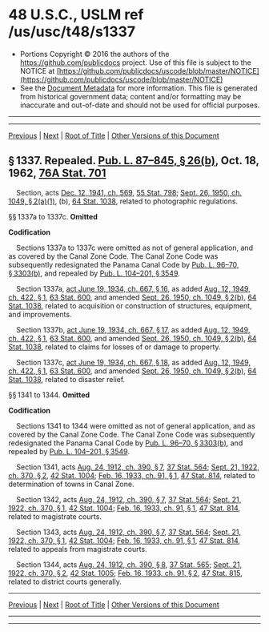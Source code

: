 ---
---

# 48 U.S.C., USLM ref /us/usc/t48/s1337

* Portions Copyright © 2016 the authors of the https://github.com/publicdocs project.
  Use of this file is subject to the NOTICE at [https://github.com/publicdocs/uscode/blob/master/NOTICE](https://github.com/publicdocs/uscode/blob/master/NOTICE)
* See the [Document Metadata](././../../../..//README.md) for more information.
  This file is generated from historical government data; content and/or formatting may be inaccurate and out-of-date and should not be used for official purposes.

----------
----------

[Previous](./../../../..//us/usc/t48/ch6/m__us_usc_t48_s1336i.md) | [Next](./../../../..//us/usc/t48/ch6/m__us_usc_t48_s1344–1.md) | [Root of Title](./../../../../) | [Other Versions of this Document](https://publicdocs.github.io/go/links?ns=uslm&ref=%2Fus%2Fusc%2Ft48%2Fs1337)

## § 1337. Repealed. [Pub. L. 87–845, § 26(b)][/us/pl/87/845/s26/b], Oct. 18, 1962, [76A Stat. 701][/us/stat/76A/701]

    Section, acts [Dec. 12, 1941, ch. 569][/us/act/1941-12-12/ch569], [55 Stat. 798][/us/stat/55/798]; [Sept. 26, 1950, ch. 1049, § 2(a)(1)][/us/act/1950-09-26/ch1049/s2/a/1], (b), [64 Stat. 1038][/us/stat/64/1038], related to photographic regulations.

§§ 1337a to 1337c. __Omitted__ 

 __Codification__ 

    Sections 1337a to 1337c were omitted as not of general application, and as covered by the Canal Zone Code. The Canal Zone Code was subsequently redesignated the Panama Canal Code by [Pub. L. 96–70, § 3303(b)][/us/pl/96/70/s3303/b], and repealed by [Pub. L. 104–201, § 3549][/us/pl/104/201/s3549].

    Section 1337a, [act June 19, 1934, ch. 667, § 16][/us/act/1934-06-19/ch667/s16], as added [Aug. 12, 1949, ch. 422, § 1][/us/act/1949-08-12/ch422/s1], [63 Stat. 600][/us/stat/63/600], and amended [Sept. 26, 1950, ch. 1049, § 2(b)][/us/act/1950-09-26/ch1049/s2/b], [64 Stat. 1038][/us/stat/64/1038], related to acquisition or construction of structures, equipment, and improvements.

    Section 1337b, [act June 19, 1934, ch. 667, § 17][/us/act/1934-06-19/ch667/s17], as added [Aug. 12, 1949, ch. 422, § 1][/us/act/1949-08-12/ch422/s1], [63 Stat. 600][/us/stat/63/600], and amended [Sept. 26, 1950, ch. 1049, § 2(b)][/us/act/1950-09-26/ch1049/s2/b], [64 Stat. 1038][/us/stat/64/1038], related to claims for losses of or damage to property.

    Section 1337c, [act June 19, 1934, ch. 667, § 18][/us/act/1934-06-19/ch667/s18], as added [Aug. 12, 1949, ch. 422, § 1][/us/act/1949-08-12/ch422/s1], [63 Stat. 600][/us/stat/63/600], and amended [Sept. 26, 1950, ch. 1049, § 2(b)][/us/act/1950-09-26/ch1049/s2/b], [64 Stat. 1038][/us/stat/64/1038], related to disaster relief.

§§ 1341 to 1344. __Omitted__ 

 __Codification__ 

    Sections 1341 to 1344 were omitted as not of general application, and as covered by the Canal Zone Code. The Canal Zone Code was subsequently redesignated the Panama Canal Code by [Pub. L. 96–70, § 3303(b)][/us/pl/96/70/s3303/b], and repealed by [Pub. L. 104–201, § 3549][/us/pl/104/201/s3549].

    Section 1341, acts [Aug. 24, 1912, ch. 390, § 7][/us/act/1912-08-24/ch390/s7], [37 Stat. 564][/us/stat/37/564]; [Sept. 21, 1922, ch. 370, § 2][/us/act/1922-09-21/ch370/s2], [42 Stat. 1004][/us/stat/42/1004]; [Feb. 16, 1933, ch. 91, § 1][/us/act/1933-02-16/ch91/s1], [47 Stat. 814][/us/stat/47/814], related to determination of towns in Canal Zone.

    Section 1342, acts [Aug. 24, 1912, ch. 390, § 7][/us/act/1912-08-24/ch390/s7], [37 Stat. 564][/us/stat/37/564]; [Sept. 21, 1922, ch. 370, § 1][/us/act/1922-09-21/ch370/s1], [42 Stat. 1004][/us/stat/42/1004]; [Feb. 16, 1933, ch. 91, § 1][/us/act/1933-02-16/ch91/s1], [47 Stat. 814][/us/stat/47/814], related to magistrate courts.

    Section 1343, acts [Aug. 24, 1912, ch. 390, § 7][/us/act/1912-08-24/ch390/s7], [37 Stat. 564][/us/stat/37/564]; [Sept. 21, 1922, ch. 370, § 1][/us/act/1922-09-21/ch370/s1], [42 Stat. 1004][/us/stat/42/1004]; [Feb. 16, 1933, ch. 91, § 1][/us/act/1933-02-16/ch91/s1], [47 Stat. 814][/us/stat/47/814], related to appeals from magistrate courts.

    Section 1344, acts [Aug. 24, 1912, ch. 390, § 8][/us/act/1912-08-24/ch390/s8], [37 Stat. 565][/us/stat/37/565]; [Sept. 21, 1922, ch. 370, § 2][/us/act/1922-09-21/ch370/s2], [42 Stat. 1005][/us/stat/42/1005]; [Feb. 16, 1933, ch. 91, § 2][/us/act/1933-02-16/ch91/s2], [47 Stat. 815][/us/stat/47/815], related to district courts generally.

----------

[Previous](./../../../..//us/usc/t48/ch6/m__us_usc_t48_s1336i.md) | [Next](./../../../..//us/usc/t48/ch6/m__us_usc_t48_s1344–1.md) | [Root of Title](./../../../../) | [Other Versions of this Document](https://publicdocs.github.io/go/links?ns=uslm&ref=%2Fus%2Fusc%2Ft48%2Fs1337)

----------
----------

[/us/pl/87/845/s26/b]: https://publicdocs.github.io/go/links?ns=uslm&ref=%2Fus%2Fpl%2F87%2F845%2Fs26%2Fb
[/us/stat/76A/701]: https://publicdocs.github.io/go/links?ns=uslm&ref=%2Fus%2Fstat%2F76A%2F701
[/us/act/1941-12-12/ch569]: https://publicdocs.github.io/go/links?ns=uslm&ref=%2Fus%2Fact%2F1941-12-12%2Fch569
[/us/stat/55/798]: https://publicdocs.github.io/go/links?ns=uslm&ref=%2Fus%2Fstat%2F55%2F798
[/us/act/1950-09-26/ch1049/s2/a/1]: https://publicdocs.github.io/go/links?ns=uslm&ref=%2Fus%2Fact%2F1950-09-26%2Fch1049%2Fs2%2Fa%2F1
[/us/stat/64/1038]: https://publicdocs.github.io/go/links?ns=uslm&ref=%2Fus%2Fstat%2F64%2F1038
[/us/pl/96/70/s3303/b]: https://publicdocs.github.io/go/links?ns=uslm&ref=%2Fus%2Fpl%2F96%2F70%2Fs3303%2Fb
[/us/pl/104/201/s3549]: https://publicdocs.github.io/go/links?ns=uslm&ref=%2Fus%2Fpl%2F104%2F201%2Fs3549
[/us/act/1934-06-19/ch667/s16]: https://publicdocs.github.io/go/links?ns=uslm&ref=%2Fus%2Fact%2F1934-06-19%2Fch667%2Fs16
[/us/act/1949-08-12/ch422/s1]: https://publicdocs.github.io/go/links?ns=uslm&ref=%2Fus%2Fact%2F1949-08-12%2Fch422%2Fs1
[/us/stat/63/600]: https://publicdocs.github.io/go/links?ns=uslm&ref=%2Fus%2Fstat%2F63%2F600
[/us/act/1950-09-26/ch1049/s2/b]: https://publicdocs.github.io/go/links?ns=uslm&ref=%2Fus%2Fact%2F1950-09-26%2Fch1049%2Fs2%2Fb
[/us/stat/64/1038]: https://publicdocs.github.io/go/links?ns=uslm&ref=%2Fus%2Fstat%2F64%2F1038
[/us/act/1934-06-19/ch667/s17]: https://publicdocs.github.io/go/links?ns=uslm&ref=%2Fus%2Fact%2F1934-06-19%2Fch667%2Fs17
[/us/act/1949-08-12/ch422/s1]: https://publicdocs.github.io/go/links?ns=uslm&ref=%2Fus%2Fact%2F1949-08-12%2Fch422%2Fs1
[/us/stat/63/600]: https://publicdocs.github.io/go/links?ns=uslm&ref=%2Fus%2Fstat%2F63%2F600
[/us/act/1950-09-26/ch1049/s2/b]: https://publicdocs.github.io/go/links?ns=uslm&ref=%2Fus%2Fact%2F1950-09-26%2Fch1049%2Fs2%2Fb
[/us/stat/64/1038]: https://publicdocs.github.io/go/links?ns=uslm&ref=%2Fus%2Fstat%2F64%2F1038
[/us/act/1934-06-19/ch667/s18]: https://publicdocs.github.io/go/links?ns=uslm&ref=%2Fus%2Fact%2F1934-06-19%2Fch667%2Fs18
[/us/act/1949-08-12/ch422/s1]: https://publicdocs.github.io/go/links?ns=uslm&ref=%2Fus%2Fact%2F1949-08-12%2Fch422%2Fs1
[/us/stat/63/600]: https://publicdocs.github.io/go/links?ns=uslm&ref=%2Fus%2Fstat%2F63%2F600
[/us/act/1950-09-26/ch1049/s2/b]: https://publicdocs.github.io/go/links?ns=uslm&ref=%2Fus%2Fact%2F1950-09-26%2Fch1049%2Fs2%2Fb
[/us/stat/64/1038]: https://publicdocs.github.io/go/links?ns=uslm&ref=%2Fus%2Fstat%2F64%2F1038
[/us/pl/96/70/s3303/b]: https://publicdocs.github.io/go/links?ns=uslm&ref=%2Fus%2Fpl%2F96%2F70%2Fs3303%2Fb
[/us/pl/104/201/s3549]: https://publicdocs.github.io/go/links?ns=uslm&ref=%2Fus%2Fpl%2F104%2F201%2Fs3549
[/us/act/1912-08-24/ch390/s7]: https://publicdocs.github.io/go/links?ns=uslm&ref=%2Fus%2Fact%2F1912-08-24%2Fch390%2Fs7
[/us/stat/37/564]: https://publicdocs.github.io/go/links?ns=uslm&ref=%2Fus%2Fstat%2F37%2F564
[/us/act/1922-09-21/ch370/s2]: https://publicdocs.github.io/go/links?ns=uslm&ref=%2Fus%2Fact%2F1922-09-21%2Fch370%2Fs2
[/us/stat/42/1004]: https://publicdocs.github.io/go/links?ns=uslm&ref=%2Fus%2Fstat%2F42%2F1004
[/us/act/1933-02-16/ch91/s1]: https://publicdocs.github.io/go/links?ns=uslm&ref=%2Fus%2Fact%2F1933-02-16%2Fch91%2Fs1
[/us/stat/47/814]: https://publicdocs.github.io/go/links?ns=uslm&ref=%2Fus%2Fstat%2F47%2F814
[/us/act/1912-08-24/ch390/s7]: https://publicdocs.github.io/go/links?ns=uslm&ref=%2Fus%2Fact%2F1912-08-24%2Fch390%2Fs7
[/us/stat/37/564]: https://publicdocs.github.io/go/links?ns=uslm&ref=%2Fus%2Fstat%2F37%2F564
[/us/act/1922-09-21/ch370/s1]: https://publicdocs.github.io/go/links?ns=uslm&ref=%2Fus%2Fact%2F1922-09-21%2Fch370%2Fs1
[/us/stat/42/1004]: https://publicdocs.github.io/go/links?ns=uslm&ref=%2Fus%2Fstat%2F42%2F1004
[/us/act/1933-02-16/ch91/s1]: https://publicdocs.github.io/go/links?ns=uslm&ref=%2Fus%2Fact%2F1933-02-16%2Fch91%2Fs1
[/us/stat/47/814]: https://publicdocs.github.io/go/links?ns=uslm&ref=%2Fus%2Fstat%2F47%2F814
[/us/act/1912-08-24/ch390/s7]: https://publicdocs.github.io/go/links?ns=uslm&ref=%2Fus%2Fact%2F1912-08-24%2Fch390%2Fs7
[/us/stat/37/564]: https://publicdocs.github.io/go/links?ns=uslm&ref=%2Fus%2Fstat%2F37%2F564
[/us/act/1922-09-21/ch370/s1]: https://publicdocs.github.io/go/links?ns=uslm&ref=%2Fus%2Fact%2F1922-09-21%2Fch370%2Fs1
[/us/stat/42/1004]: https://publicdocs.github.io/go/links?ns=uslm&ref=%2Fus%2Fstat%2F42%2F1004
[/us/act/1933-02-16/ch91/s1]: https://publicdocs.github.io/go/links?ns=uslm&ref=%2Fus%2Fact%2F1933-02-16%2Fch91%2Fs1
[/us/stat/47/814]: https://publicdocs.github.io/go/links?ns=uslm&ref=%2Fus%2Fstat%2F47%2F814
[/us/act/1912-08-24/ch390/s8]: https://publicdocs.github.io/go/links?ns=uslm&ref=%2Fus%2Fact%2F1912-08-24%2Fch390%2Fs8
[/us/stat/37/565]: https://publicdocs.github.io/go/links?ns=uslm&ref=%2Fus%2Fstat%2F37%2F565
[/us/act/1922-09-21/ch370/s2]: https://publicdocs.github.io/go/links?ns=uslm&ref=%2Fus%2Fact%2F1922-09-21%2Fch370%2Fs2
[/us/stat/42/1005]: https://publicdocs.github.io/go/links?ns=uslm&ref=%2Fus%2Fstat%2F42%2F1005
[/us/act/1933-02-16/ch91/s2]: https://publicdocs.github.io/go/links?ns=uslm&ref=%2Fus%2Fact%2F1933-02-16%2Fch91%2Fs2
[/us/stat/47/815]: https://publicdocs.github.io/go/links?ns=uslm&ref=%2Fus%2Fstat%2F47%2F815


